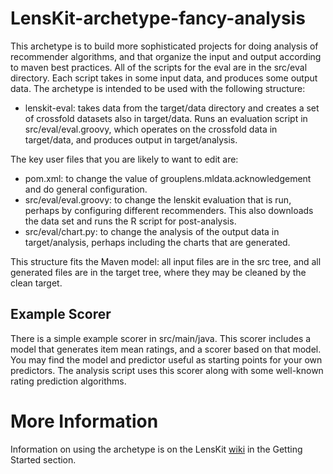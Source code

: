 # LensKit-archetype-fancy-analysis

This archetype is to build more sophisticated projects for doing
analysis of recommender algorithms, and that organize the input and
output according to maven best practices.  All of the scripts for the
eval are in the src/eval directory.  Each script takes in some input
data, and produces some output data.  The archetype is intended to be
used with the following structure:

* lenskit-eval: takes data from the target/data directory and creates
  a set of crossfold datasets also in target/data.  Runs an evaluation
  script in src/eval/eval.groovy, which operates on the crossfold data
  in target/data, and produces output in target/analysis.

The key user files that you are likely to want to edit are:
* pom.xml: to change the value of grouplens.mldata.acknowledgement and
  do general configuration.
* src/eval/eval.groovy: to change the lenskit evaluation that is run,
  perhaps by configuring different recommenders.  This also downloads the
  data set and runs the R script for post-analysis.
* src/eval/chart.py: to change the analysis of the output data in target/analysis,
  perhaps including the charts that are generated.

This structure fits the Maven model: all input files are in the src
tree, and all generated files are in the target tree, where they may
be cleaned by the clean target.

## Example Scorer

There is a simple example scorer in src/main/java.  This scorer
includes a model that generates item mean ratings, and a scorer based on
that model.  You may find the model and predictor useful as starting
points for your own predictors.  The analysis script uses this
scorer along with some well-known rating prediction algorithms.

# More Information

Information on using the archetype is on the LensKit [wiki][] in the Getting Started section.

[wiki]: http://bitbucket.org/grouplens/lenskit/wiki/
